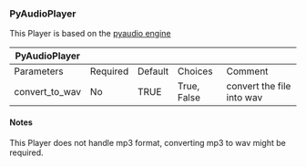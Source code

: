 ### PyAudioPlayer

This Player is based on the [pyaudio engine](https://people.csail.mit.edu/hubert/pyaudio/)

| PyAudioPlayer |          |           |             |                           |
|-----------------|----------|-----------|-------------|---------------------------|
| Parameters      | Required | Default   | Choices     | Comment                   |
| convert_to_wav  | No       | TRUE      | True, False | convert the file into wav |

#### Notes

This Player does not handle mp3 format, converting mp3 to wav might be required.

